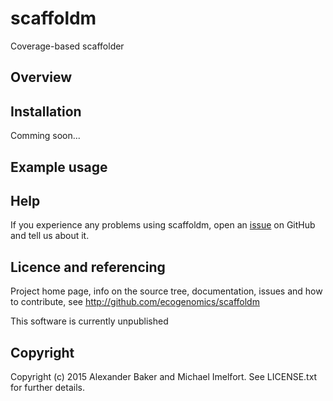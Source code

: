 # scaffoldm

Coverage-based scaffolder

## Overview

## Installation

Comming soon...

## Example usage

## Help

If you experience any problems using scaffoldm, open an [issue](https://github.com/ecogenomics/scaffoldm/issues) on GitHub and tell us about it.

## Licence and referencing

Project home page, info on the source tree, documentation, issues and how to contribute, see http://github.com/ecogenomics/scaffoldm

This software is currently unpublished

## Copyright

Copyright (c) 2015 Alexander Baker and Michael Imelfort. See LICENSE.txt for further details.
